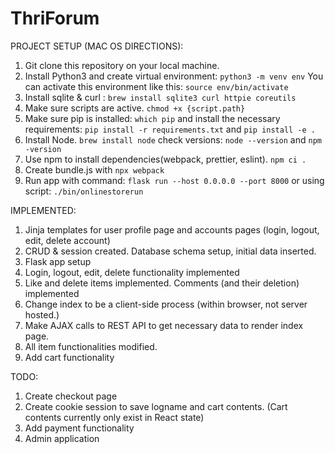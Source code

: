 # ThriForum

PROJECT SETUP (MAC OS DIRECTIONS): 

1. Git clone this repository on your local machine. 
2. Install Python3 and create virtual environment: ``` python3 -m venv env ``` You can activate this environment like this: ``` source env/bin/activate ```
3. Install sqlite & curl : ```brew install sqlite3 curl httpie coreutils```
4.  Make sure scripts are active. ```chmod +x {script.path} ```
5.  Make sure pip is installed: ``` which pip ``` and install the necessary requirements: ```pip install -r requirements.txt``` and ```pip install -e . ```
6.  Install Node. ``` brew install node ``` check versions: ``` node --version ``` and ``` npm -version ```
7.  Use npm to install dependencies(webpack, prettier, eslint). ``` npm ci . ```
8.  Create bundle.js with ``` npx webpack ``` 
9.  Run app with command: ``` flask run --host 0.0.0.0 --port 8000 ``` or using script: ``` ./bin/onlinestorerun ```


IMPLEMENTED: 

1. Jinja templates for user profile page and accounts pages (login, logout, edit, delete account)
2. CRUD & session created. Database schema setup, initial data inserted. 
3. Flask app setup
4. Login, logout, edit, delete functionality implemented
5. Like and delete items implemented. Comments (and their deletion) implemented
6. Change index to be a client-side process (within browser, not server hosted.) 
7. Make AJAX calls to REST API to get necessary data to render index page. 
8. All item functionalities modified. 
9. Add cart functionality 

TODO: 
1. Create checkout page 
2. Create cookie session to save logname and cart contents. (Cart contents currently only exist in React state)
3. Add payment functionality 
4. Admin application 
